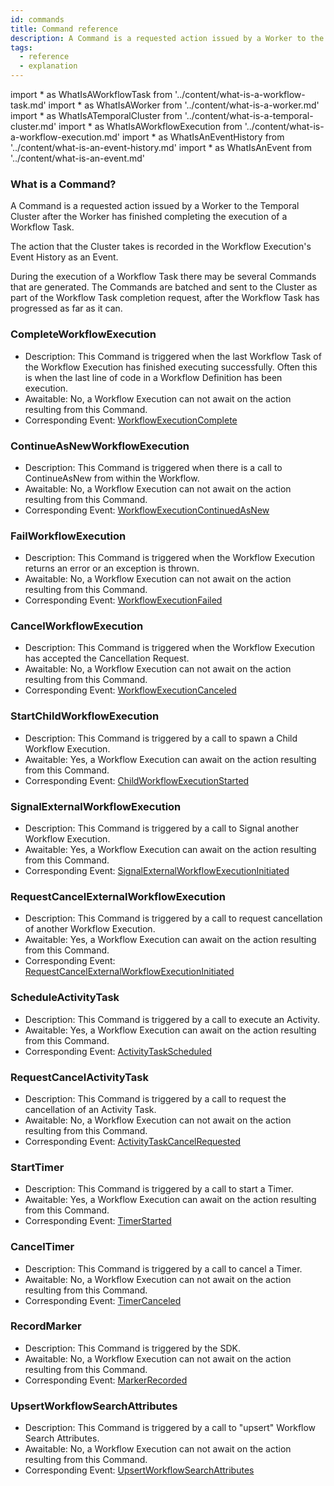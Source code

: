 ```yaml
---
id: commands
title: Command reference
description: A Command is a requested action issued by a Worker to the Temporal Cluster, after the Worker has finished completing the execution of a Workflow Task.
tags:
  - reference
  - explanation
---
```


<!-- prettier-ignore -->
import * as WhatIsAWorkflowTask from '../content/what-is-a-workflow-task.md'
import * as WhatIsAWorker from '../content/what-is-a-worker.md'
import * as WhatIsATemporalCluster from '../content/what-is-a-temporal-cluster.md'
import * as WhatIsAWorkflowExecution from '../content/what-is-a-workflow-execution.md'
import * as WhatIsAnEventHistory from '../content/what-is-an-event-history.md'
import * as WhatIsAnEvent from '../content/what-is-an-event.md'

### What is a Command?

A Command is a requested action issued by a <preview page={WhatIsAWorker}>Worker</preview> to the <preview page={WhatIsATemporalCluster}>Temporal Cluster</preview> after the Worker has finished completing the execution of a <preview page={WhatIsAWorkflowTask}>Workflow Task</preview>.

The action that the Cluster takes is recorded in the <preview page={WhatIsAWorkflowExecution}>Workflow Execution's</preview> <preview page={WhatIsAnEventHistory}>Event History</preview> as an <preview page={WhatIsAnEvent}>Event</preview>.

During the execution of a Workflow Task there may be several Commands that are generated.
The Commands are batched and sent to the Cluster as part of the Workflow Task completion request, after the Workflow Task has progressed as far as it can.

### CompleteWorkflowExecution

- Description: This Command is triggered when the last Workflow Task of the Workflow Execution has finished executing successfully.
  Often this is when the last line of code in a Workflow Definition has been execution.
- Awaitable: No, a Workflow Execution can not await on the action resulting from this Command.
- Corresponding Event: [WorkflowExecutionComplete](/docs/reference/events/#workflowexecutioncompleted)

### ContinueAsNewWorkflowExecution

- Description: This Command is triggered when there is a call to ContinueAsNew from within the Workflow.
- Awaitable: No, a Workflow Execution can not await on the action resulting from this Command.
- Corresponding Event: [WorkflowExecutionContinuedAsNew](docs/reference/events/#workflowexecutioncontinuedasnew)

### FailWorkflowExecution

- Description: This Command is triggered when the Workflow Execution returns an error or an exception is thrown.
- Awaitable: No, a Workflow Execution can not await on the action resulting from this Command.
- Corresponding Event: [WorkflowExecutionFailed](/docs/reference/events/#workflowexecutionfailed)

### CancelWorkflowExecution

- Description: This Command is triggered when the Workflow Execution has accepted the Cancellation Request.
- Awaitable: No, a Workflow Execution can not await on the action resulting from this Command.
- Corresponding Event: [WorkflowExecutionCanceled](/docs/reference/events/#workflowexecutioncanceled)

### StartChildWorkflowExecution

- Description: This Command is triggered by a call to spawn a Child Workflow Execution.
- Awaitable: Yes, a Workflow Execution can await on the action resulting from this Command.
- Corresponding Event: [ChildWorkflowExecutionStarted](/docs/reference/events/#childworkflowexecutionstarted)

### SignalExternalWorkflowExecution

- Description: This Command is triggered by a call to Signal another Workflow Execution.
- Awaitable: Yes, a Workflow Execution can await on the action resulting from this Command.
- Corresponding Event: [SignalExternalWorkflowExecutionInitiated](/docs/reference/events/#signalexternalworkflowexecutioninitiated)

### RequestCancelExternalWorkflowExecution

- Description: This Command is triggered by a call to request cancellation of another Workflow Execution.
- Awaitable: Yes, a Workflow Execution can await on the action resulting from this Command.
- Corresponding Event: [RequestCancelExternalWorkflowExecutionInitiated](/docs/reference/events/#requestcancelexternalworkflowexecutioninitiated)

### ScheduleActivityTask

- Description: This Command is triggered by a call to execute an Activity.
- Awaitable: Yes, a Workflow Execution can await on the action resulting from this Command.
- Corresponding Event: [ActivityTaskScheduled](/docs/reference/events/#activitytaskscheduled)

### RequestCancelActivityTask

- Description: This Command is triggered by a call to request the cancellation of an Activity Task.
- Awaitable: No, a Workflow Execution can not await on the action resulting from this Command.
- Corresponding Event: [ActivityTaskCancelRequested](/docs/reference/events/#activitytaskcancelrequested)

### StartTimer

- Description: This Command is triggered by a call to start a Timer.
- Awaitable: Yes, a Workflow Execution can await on the action resulting from this Command.
- Corresponding Event: [TimerStarted](/docs/reference/events/#timerstarted)

### CancelTimer

- Description: This Command is triggered by a call to cancel a Timer.
- Awaitable: No, a Workflow Execution can not await on the action resulting from this Command.
- Corresponding Event: [TimerCanceled](/docs/reference/events/#timercanceled)

### RecordMarker

- Description: This Command is triggered by the SDK.
- Awaitable: No, a Workflow Execution can not await on the action resulting from this Command.
- Corresponding Event: [MarkerRecorded](/docs/reference/events/#markerrecorded)

### UpsertWorkflowSearchAttributes

- Description: This Command is triggered by a call to "upsert" Workflow Search Attributes.
- Awaitable: No, a Workflow Execution can not await on the action resulting from this Command.
- Corresponding Event: [UpsertWorkflowSearchAttributes](/docs/reference/events/#upsertworkflowsearchattributes)
